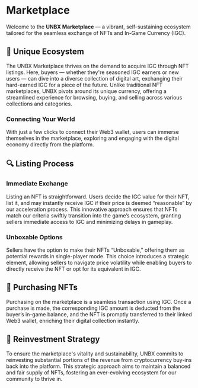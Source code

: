 # **Marketplace**

Welcome to the **UNBX Marketplace** — a vibrant, self-sustaining ecosystem tailored for the seamless exchange of NFTs and In-Game Currency (IGC).

## **🎨 Unique Ecosystem**

The UNBX Marketplace thrives on the demand to acquire IGC through NFT listings. Here, buyers — whether they're seasoned IGC earners or new users — can dive into a diverse collection of digital art, exchanging their hard-earned IGC for a piece of the future. Unlike traditional NFT marketplaces, UNBX pivots around its unique currency, offering a streamlined experience for browsing, buying, and selling across various collections and categories.

### **Connecting Your World**

With just a few clicks to connect their Web3 wallet, users can immerse themselves in the marketplace, exploring and engaging with the digital economy directly from the platform.

## **🔍 Listing Process**

### **Immediate Exchange**

Listing an NFT is straightforward. Users decide the IGC value for their NFT, list it, and may instantly receive IGC if their price is deemed “reasonable” by our acceleration process. This innovative approach ensures that NFTs match our criteria swiftly transition into the game’s ecosystem, granting sellers immediate access to IGC and minimizing delays in gameplay.

### **Unboxable Options**

Sellers have the option to make their NFTs “Unboxable,” offering them as potential rewards in single-player mode. This choice introduces a strategic element, allowing sellers to navigate price volatility while enabling buyers to directly receive the NFT or opt for its equivalent in IGC.

## **💸 Purchasing NFTs**

Purchasing on the marketplace is a seamless transaction using IGC. Once a purchase is made, the corresponding IGC amount is deducted from the buyer’s in-game balance, and the NFT is promptly transferred to their linked Web3 wallet, enriching their digital collection instantly.

## **🔄 Reinvestment Strategy**

To ensure the marketplace's vitality and sustainability, UNBX commits to reinvesting substantial portions of the revenue from cryptocurrency buy-ins back into the platform. This strategic approach aims to maintain a balanced and fair supply of NFTs, fostering an ever-evolving ecosystem for our community to thrive in.
